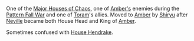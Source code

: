 One of the [Major Houses of Chaos](ChaosHouses), one of [Amber's](KolvirPromontory) enemies during the [Pattern Fall War](PatternFall) and one of [Toram](ToramOfMages)'s allies.  Moved to [Amber](KolvirPromontory) by [Shiryu](RealmsMasterShiryu) after [Neville](NevilleOfEric) became both House Head and King of [Amber](KolvirPromotory).

Sometimes confused with [House Hendrake](HouseHendrake).
